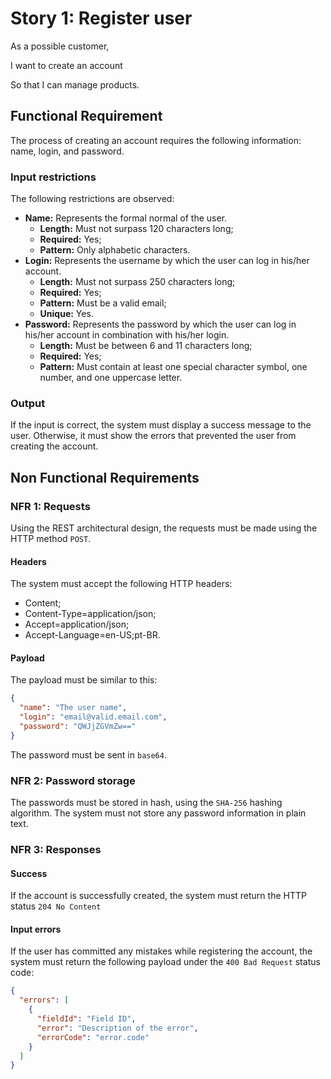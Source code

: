 # Story 1: Register user
As a possible customer,

I want to create an account

So that I can manage products.

## Functional Requirement
The process of creating an account requires the following information: name, login, and password.

### Input restrictions
The following restrictions are observed:
- **Name:** Represents the formal normal of the user.
  - **Length:** Must not surpass 120 characters long;
  - **Required:** Yes;
  - **Pattern:** Only alphabetic characters.
- **Login:** Represents the username by which the user can log in his/her account.
  - **Length:** Must not surpass 250 characters long;
  - **Required:** Yes;
  - **Pattern:** Must be a valid email;
  - **Unique:** Yes.
- **Password:** Represents the password by which the user can log in his/her account in combination with his/her login.
  - **Length:** Must be between 6 and 11 characters long;
  - **Required:** Yes;
  - **Pattern:** Must contain at least one special character symbol, one number, and one uppercase letter.

### Output
If the input is correct, the system must display a success message to the user. Otherwise, it must show the errors that prevented
the user from creating the account.

## Non Functional Requirements

### NFR 1: Requests
Using the REST architectural design, the requests must be made using the HTTP method `POST`.

#### Headers
The system must accept the following HTTP headers:
- Content;
- Content-Type=application/json;
- Accept=application/json;
- Accept-Language=en-US;pt-BR.
#### Payload
The payload must be similar to this:
```json
{
  "name": "The user name",
  "login": "email@valid.email.com",
  "password": "QWJjZGVmZw=="
}
```
The password must be sent in `base64`.

### NFR 2: Password storage
The passwords must be stored in hash, using the `SHA-256` hashing algorithm. The system must not store any password information in plain text.

### NFR 3: Responses

#### Success
If the account is successfully created, the system must return the HTTP status `204 No Content`

#### Input errors
If the user has committed any mistakes while registering the account, the system must return the following payload under the `400 Bad Request` status code:
```json
{
  "errors": [
    {
      "fieldId": "Field ID",
      "error": "Description of the error",
      "errorCode": "error.code"
    }
  ]
}
```
